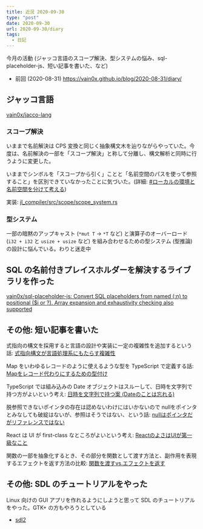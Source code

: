```yaml
---
title: 近況 2020-09-30
type: "post"
date: 2020-09-30
url: 2020-09-30/diary
tags:
  - 日記
---
```


今月の活動 (ジャッコ言語のスコープ解決、型システムの悩み、sql-placeholder-js、短い記事を書いた、など)

<!--more-->

- 前回 (2020-08-31) <https://vain0x.github.io/blog/2020-08-31/diary/>

## ジャッコ言語

[vain0x/jacco-lang](https://github.com/vain0x/jacco-lang)

### スコープ解決

いままで名前解決は CPS 変換と同じく抽象構文木を辿りながらやっていた。今度は、名前解決の一部を「スコープ解決」と称して分離し、構文解析と同時に行うように変更した。

いままでシンボルを「スコープから引く」ことと「名前空間のパスを使って参照すること」を区別できていなかったことに気づいた。(詳細: [#ローカルの環境と名前空間を分けて考える](https://github.com/vain0x/notes/blob/aa6e35ae0337803ad6907f55c53dc4c818d4f284/compiler/name-resolution.md#%E3%83%AD%E3%83%BC%E3%82%AB%E3%83%AB%E3%81%AE%E7%92%B0%E5%A2%83%E3%81%A8%E5%90%8D%E5%89%8D%E7%A9%BA%E9%96%93%E3%82%92%E5%88%86%E3%81%91%E3%81%A6%E8%80%83%E3%81%88%E3%82%8B))

実装: [jl_compiler/src/scope/scope_system.rs](https://github.com/vain0x/jacco-lang/blob/6151f42cc51db9d8f3584e5f63a041d0f8d20d0f/jl_compiler/src/scope/scope_system.rs)

### 型システム

一部の暗黙のアップキャスト (`*mut T` → `*T` など) と演算子のオーバーロード (`i32 + i32` と `usize + usize` など) を組み合わせるための型システム (型推論) の設計に悩んでいる。わりと迷走中

## SQL の名前付きプレイスホルダーを解決するライブラリを作った

[vain0x/sql-placeholder-js\: Convert SQL placeholders from named (\:n) to positional ($i or ?). Array expansion and exhaustivity checking also supported](https://github.com/vain0x/sql-placeholder-js)

## その他: 短い記事を書いた

式指向の構文を採用すると言語の設計や実装に一定の複雑性を追加するという話: [式指向構文が言語処理系にもたらす複雑性](/blog/2020-09-19/complexity-from-expression-oriented-syntax/)

Map をいわゆるレコードのように使えるような型を TypeScript で定義する話: [Mapをレコード代わりにするための型付け](/blog/2020-09-07/type-of-map-as-record/)

TypeScript では組み込みの Date オブジェクトはスルーして、日時を文字列で持つ方がよいという考え: [日時を文字列で持つ案 (Dateのことは忘れる)](/blog/2020-09-18/date-as-string/)

脱参照できないポインタの存在は認めないわけにはいかないので nullをポインタとみなしても破綻はないが、参照はそうではない、という話: [nullはポインタだがリファレンスではない](/blog/2020-09-18/null-pointer-vs-reference/)

React は UI が first-class なところがよいという考え: [ReactのよさはUIが第一級なこと](/blog/2020-09-18/react-as-first-class-ui/)

関数の一部を抽象化するとき、その部分を関数として渡す方法と、副作用を表現するエフェクトを返す方法の比較: [関数を渡すvs.エフェクトを返す](/blog/2020-09-18/passing-function-vs-returning-effect/)

## その他: SDL のチュートリアルをやった

Linux 向けの GUI アプリを作れるようにしようと思って SDL のチュートリアルをやった。GTK+ の方もやろうとしている

- [sdl2](https://github.com/vain0x/playground/tree/8328582604de1631c5d5942c1fc8d3fcc0931eab/2020-09-17-sdl2)
